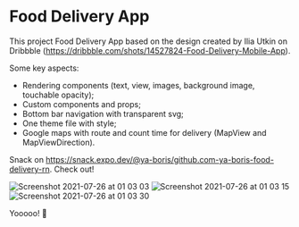 # Food Delivery App

This project Food Delivery App based on the design created by Ilia Utkin on Dribbble (https://dribbble.com/shots/14527824-Food-Delivery-Mobile-App).

Some key aspects:

- Rendering components (text, view, images, background image, touchable opacity);
- Custom components and props;
- Bottom bar navigation with transparent svg;
- One theme file with style;
- Google maps with route and count time for delivery (MapView and MapViewDirection).

Snack on https://snack.expo.dev/@ya-boris/github.com-ya-boris-food-delivery-rn. Check out!

![Screenshot 2021-07-26 at 01 03 03](https://user-images.githubusercontent.com/68222437/126914881-8116f930-572e-4b0c-b1d1-b423b1ca245c.png)
![Screenshot 2021-07-26 at 01 03 15](https://user-images.githubusercontent.com/68222437/126914882-2f9ccccb-207e-4efb-bf09-0267d6d1555f.png)
![Screenshot 2021-07-26 at 01 03 30](https://user-images.githubusercontent.com/68222437/126914883-2bf2eee1-0b94-4364-8a76-33f238a64a61.png)


Yooooo! 🚀 
